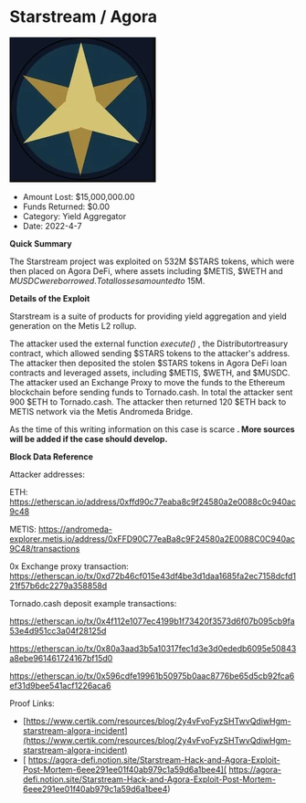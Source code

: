 # Starstream / Agora
![Starstream / Agora](/rektimages/Starstream---Agora.png)
- Amount Lost: $15,000,000.00
- Funds Returned: $0.00
- Category: Yield Aggregator
- Date: 2022-4-7

**Quick Summary**

The Starstream project was exploited on 532M $STARS tokens, which were then placed on Agora DeFi, where assets including $METIS, $WETH and $MUSDC were borrowed. Total losses amounted to ~$15M.

  


 **Details of the Exploit**

Starstream is a suite of products for providing yield aggregation and yield generation on the Metis L2 rollup.

The attacker used the external function _execute()_ , the Distributortreasury contract, which allowed sending $STARS tokens to the attacker's address. The attacker then deposited the stolen $STARS tokens in Agora DeFi loan contracts and leveraged assets, including $METIS, $WETH, and $MUSDC. The attacker used an Exchange Proxy to move the funds to the Ethereum blockchain before sending funds to Tornado.cash. In total the attacker sent 900 $ETH to Tornado.cash. The attacker then returned 120 $ETH back to METIS network via the Metis Andromeda Bridge.

  


As the time of this writing information on this case is scarce **. More sources will be added if the case should develop.**

  


 **Block Data Reference**

Attacker addresses:

ETH: https://etherscan.io/address/0xffd90c77eaba8c9f24580a2e0088c0c940ac9c48

METIS: https://andromeda-explorer.metis.io/address/0xFFD90C77eaBa8c9F24580a2E0088C0C940ac9C48/transactions

  


0x Exchange proxy transaction: https://etherscan.io/tx/0xd72b46cf015e43df4be3d1daa1685fa2ec7158dcfd121f57b6dc2279a358858d

  


Tornado.cash deposit example transactions:

https://etherscan.io/tx/0x4f112e1077ec4199b1f73420f3573d6f07b095cb9fa53e4d951cc3a04f28125d

https://etherscan.io/tx/0x80a3aad3b5a10317fec1d3e3d0ededb6095e50843a8ebe961461724167bf15d0

 https://etherscan.io/tx/0x596cdfe19961b50975b0aac8776be65d5cb92fca6ef31d9bee541acf1226aca6


Proof Links:
- [https://www.certik.com/resources/blog/2y4vFvoFyzSHTwvQdiwHgm-starstream-algora-incident](https://www.certik.com/resources/blog/2y4vFvoFyzSHTwvQdiwHgm-starstream-algora-incident)
- [ https://agora-defi.notion.site/Starstream-Hack-and-Agora-Exploit-Post-Mortem-6eee291ee01f40ab979c1a59d6a1bee4]( https://agora-defi.notion.site/Starstream-Hack-and-Agora-Exploit-Post-Mortem-6eee291ee01f40ab979c1a59d6a1bee4)


